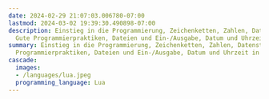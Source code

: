```yaml
---
date: 2024-02-29 21:07:03.006780-07:00
lastmod: 2024-03-02 19:39:30.490898-07:00
description: Einstieg in die Programmierung, Zeichenketten, Zahlen, Datenstrukturen,
  Gute Programmierpraktiken, Dateien und Ein-/Ausgabe, Datum und Uhrzeit in der…
summary: Einstieg in die Programmierung, Zeichenketten, Zahlen, Datenstrukturen, Gute
  Programmierpraktiken, Dateien und Ein-/Ausgabe, Datum und Uhrzeit in der…
cascade:
  images:
  - /languages/lua.jpeg
  programming_language: Lua
---
```

